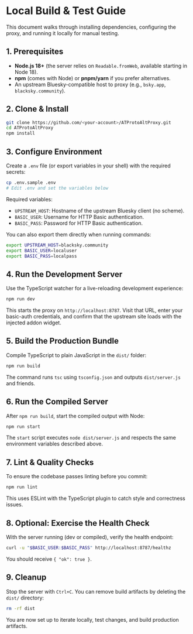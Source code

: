 # Local Build & Test Guide

This document walks through installing dependencies, configuring the proxy, and running it locally for manual testing.

## 1. Prerequisites
- **Node.js 18+** (the server relies on `Readable.fromWeb`, available starting in Node 18).
- **npm** (comes with Node) or **pnpm/yarn** if you prefer alternatives.
- An upstream Bluesky-compatible host to proxy (e.g., `bsky.app`, `blacksky.community`).

## 2. Clone & Install
```bash
git clone https://github.com/<your-account>/ATProtoAltProxy.git
cd ATProtoAltProxy
npm install
```

## 3. Configure Environment
Create a `.env` file (or export variables in your shell) with the required secrets:
```bash
cp .env.sample .env
# Edit .env and set the variables below
```
Required variables:
- `UPSTREAM_HOST`: Hostname of the upstream Bluesky client (no scheme).
- `BASIC_USER`: Username for HTTP Basic authentication.
- `BASIC_PASS`: Password for HTTP Basic authentication.

You can also export them directly when running commands:
```bash
export UPSTREAM_HOST=blacksky.community
export BASIC_USER=localuser
export BASIC_PASS=localpass
```

## 4. Run the Development Server
Use the TypeScript watcher for a live-reloading development experience:
```bash
npm run dev
```
This starts the proxy on `http://localhost:8787`. Visit that URL, enter your basic-auth credentials, and confirm that the upstream site loads with the injected addon widget.

## 5. Build the Production Bundle
Compile TypeScript to plain JavaScript in the `dist/` folder:
```bash
npm run build
```
The command runs `tsc` using `tsconfig.json` and outputs `dist/server.js` and friends.

## 6. Run the Compiled Server
After `npm run build`, start the compiled output with Node:
```bash
npm run start
```
The `start` script executes `node dist/server.js` and respects the same environment variables described above.

## 7. Lint & Quality Checks
To ensure the codebase passes linting before you commit:
```bash
npm run lint
```
This uses ESLint with the TypeScript plugin to catch style and correctness issues.

## 8. Optional: Exercise the Health Check
With the server running (dev or compiled), verify the health endpoint:
```bash
curl -u "$BASIC_USER:$BASIC_PASS" http://localhost:8787/healthz
```
You should receive `{ "ok": true }`.

## 9. Cleanup
Stop the server with `Ctrl+C`. You can remove build artifacts by deleting the `dist/` directory:
```bash
rm -rf dist
```

You are now set up to iterate locally, test changes, and build production artifacts.
